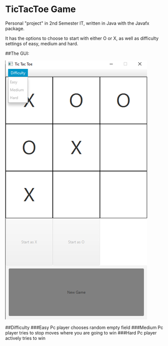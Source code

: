 # TicTacToe Game

Personal "project" in 2nd Semester IT, written in Java with the Javafx package.

It has the options to choose to start with either O or X, as well as difficulty settings of easy, medium and hard.

##The GUI:

![TicTacoe](/Images/Untitled.png)

##Difficulty
###Easy
Pc player chooses random empty field
###Medium
Pc player tries to stop moves where you are going to win
###Hard
Pc player actively tries to win 
